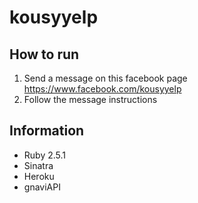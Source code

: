 # kousyyelp
## How to run
1. Send a message on this facebook page https://www.facebook.com/kousyyelp
2. Follow the message instructions

## Information
* Ruby 2.5.1
* Sinatra
* Heroku
* gnaviAPI
